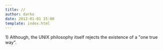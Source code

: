 ```yaml
---
title: //
author: darko
date: 2012-01-01 15:00
template: index.html
---
```


<span id='unix'>1)</span> Although, the UNIX philosophy itself rejects the existence of a "one true way".
